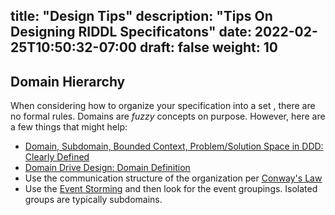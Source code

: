 
title: "Design Tips"
description: "Tips On Designing RIDDL Specificatons"
date: 2022-02-25T10:50:32-07:00
draft: false
weight: 10
---

## Domain Hierarchy
When considering how to organize your specification into a set , there are no formal rules.
Domains are *fuzzy* concepts on purpose. However, here are a few things that might help:

* [Domain, Subdomain, Bounded Context, Problem/Solution Space in DDD: Clearly Defined](https://medium.com/nick-tune-tech-strategy-blog/domains-subdomain-problem-solution-space-in-ddd-clearly-defined-e0b49c7b586c)
* [Domain Drive Design: Domain Definition](https://xenovation.com/blog/patterns/domain-driven-design-glossary/ddd-domain-definition)
* Use the communication structure of the organization per [Conway's Law](https://en.wikipedia.org/wiki/Conway%27s_law)
* Use the [Event Storming](https://en.wikipedia.org/wiki/Event_storming#Steps)
  and then look for the event groupings. Isolated groups are typically subdomains. 
